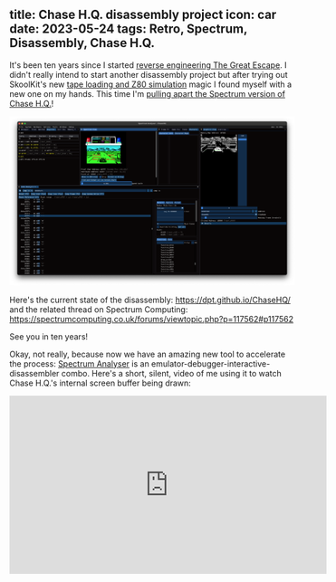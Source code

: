 title: Chase H.Q. disassembly project
icon: car
date: 2023-05-24
tags: Retro, Spectrum, Disassembly, Chase H.Q.
----

<!-- begin summary -->

It's been ten years since I started [reverse engineering The Great Escape](/the.great.escape/). I didn't really intend to start another disassembly project but after trying out SkoolKit's new [tape loading and Z80 simulation](https://skoolkit.ca/posts/2023/02/loads-more-simulation/) magic I found myself with a new one on my hands. This time I'm [pulling apart the Spectrum version of Chase H.Q.](https://github.com/dpt/ChaseHQ)!

![Screenshot of Chase H.Q. being disassembled.](https://raw.githubusercontent.com/dpt/ChaseHQ/develop/ChaseHQ.png)

Here's the current state of the disassembly: https://dpt.github.io/ChaseHQ/ and the related thread on Spectrum Computing: https://spectrumcomputing.co.uk/forums/viewtopic.php?p=117562#p117562

See you in ten years!

<!-- end summary -->

Okay, not really, because now we have an amazing new tool to accelerate the process: [Spectrum Analyser](https://colourclash.co.uk/spectrum-analyser/) is an emulator-debugger-interactive-disassembler combo. Here's a short, silent, video of me using it to watch Chase H.Q.'s internal screen buffer being drawn:

<iframe width="560" height="315" src="https://www.youtube.com/embed/BGVI0TbePsQ" frameborder="0" allow="accelerometer; autoplay; encrypted-media; gyroscope; picture-in-picture" allowfullscreen></iframe>
